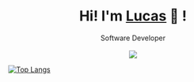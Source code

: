 <div align="center">
	<h1>Hi! I'm <a href="https://github.com/lucasbuyatti">Lucas</a> 🐬 !</h1>
	<div>Software Developer</div>
	<br />
	<a href="https://www.microsoft.com/"><img src="https://img.shields.io/badge/OS-windows-e06c75?style=flat&logo=linux" /></a>
	<br />
	
	
</div>

[![Top Langs](https://github-readme-stats.vercel.app/api/top-langs/?lucasbuyatti=anuraghazra)](https://github.com/anuraghazra/github-readme-stats)


